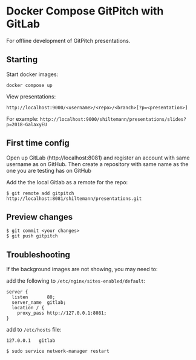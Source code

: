 # Docker Compose GitPitch with GitLab

For offline development of GitPitch presentations.

## Starting

Start docker images:

```
docker compose up
```

View presentations:

```
http://localhost:9000/<username>/<repo>/<branch>[?p=<presentation>]
```

For example: `http://localhost:9000/shiltemann/presentations/slides?p=2018-GalaxyEU`


## First time config

Open up GitLab (http://localhost:8081) and register an account with same username as
on GitHub. Then create a repository with same name as the one you are testing has on GitHub

Add the the local Gitlab as a remote for the repo:

```
$ git remote add gitpitch http://localhost:8081/shiltemann/presentations.git
```

## Preview changes

```
$ git commit <your changes>
$ git push gitpitch
```

## Troubleshooting 

If the background images are not showing, you may need to:

add the following to `/etc/nginx/sites-enabled/default`:

```
server {
  listen       80;
  server_name  gitlab;
  location / {
    proxy_pass http://127.0.0.1:8081;
} 
```
 
add to `/etc/hosts` file:

```
127.0.0.1   gitlab
```

```bash
$ sudo service network-manager restart
```
